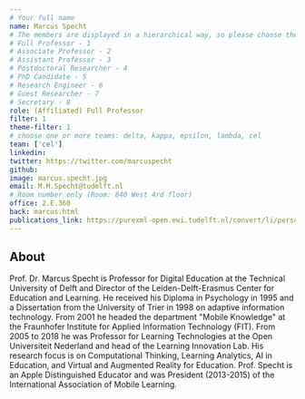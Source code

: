 ```yaml
---
# Your full name
name: Marcus Specht
# The members are displayed in a hierarchical way, so please choose the role and filter from this list:
# Full Professor - 1
# Associate Professor - 2
# Assistant Professor - 3
# Postdoctoral Researcher - 4
# PhD Candidate - 5
# Research Engineer - 6
# Guest Researcher - 7
# Secretary - 8
role: (Affiliated) Full Professor
filter: 1
theme-filter: 1
# choose one or more teams: delta, kappa, epsilon, lambda, cel
team: ['cel']
linkedin: 
twitter: https://twitter.com/marcuspecht
github:
image: marcus.specht.jpg
email: M.M.Specht@tudelft.nl
# Room number only (Room: 840 West 4rd floor)
office: 2.E.360
back: marcus.html
publications_link: https://purexml-open.ewi.tudelft.nl/convert/li/persons/a8816dec-9269-4a05-b727-59b277c41f8d
---
```


## About

Prof. Dr. Marcus Specht is Professor for Digital Education at the Technical University of Delft and Director of the Leiden-Delft-Erasmus Center for Education and Learning. He received his Diploma in Psychology in 1995 and a Dissertation from the University of Trier in 1998 on adaptive information technology. From 2001 he headed the department "Mobile Knowledge" at the Fraunhofer Institute for Applied Information Technology (FIT). From 2005 to 2018 he was Professor for Learning Technologies at the Open Universiteit Nederland and head of the Learning Innovation Lab. His research focus is on Computational Thinking, Learning Analytics, AI in Education, and Virtual and Augmented Reality for Education. Prof. Specht is an Apple Distinguished Educator and was President (2013-2015) of the International Association of Mobile Learning.
 



